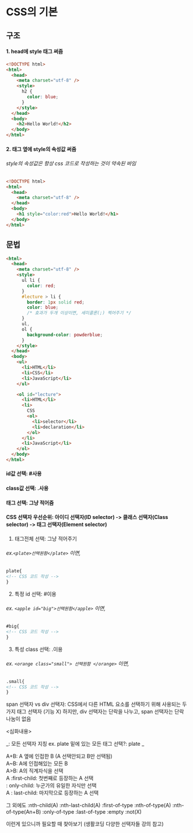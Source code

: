 # CSS의 기본

## 구조

#### 1. head에 style 태그 써줌

```html
<!DOCTYPE html>
<html>
  <head>
    <meta charset="utf-8" />
    <style>
      h2 {
        color: blue;
      }
    </style>
  </head>
  <body>
    <h2>Hello World!</h2>
  </body>
</html>
```

#### 2. 태그 옆에 style의 속성값 써줌
###### style의 속성값은 항상 css 코드로 작성하는 것이 약속된 바임

```html
<!DOCTYPE html>
<html>
  <head>
    <meta charset="utf-8" />
  </head>
  <body>
    <h1 style="color:red">Hello World!</h1>
  </body>
</html>
```

## 문법

```html
<html>
  <head>
    <meta charset="utf-8" />
    <style>
      ul li {
        color: red;
      }
      #lecture > li {
        border: 1px solid red;
        color: blue;
        /* 효과가 두개 이상이면, 세미콜론(;) 찍어주기 */
      }
      ul,
      ol {
        background-color: powderblue;
      }
    </style>
  </head>
  <body>
    <ul>
      <li>HTML</li>
      <li>CSS</li>
      <li>JavaScript</li>
    </ul>

    <ol id="lecture">
      <li>HTML</li>
      <li>
        CSS
        <ol>
          <li>selector</li>
          <li>declaration</li>
        </ol>
      </li>
      <li>JavaScript</li>
    </ol>
  </body>
</html>
```

#### id값 선택: #사용

#### class값 선택: .사용

#### 태그 선택: 그냥 적어줌

#### CSS 선택자 우선순위: 아이디 선택자(ID selector) -> 클래스 선택자(Class selector) -> 태그 선택자(Element selector)

1. 태그전체 선택: 그냥 적어주기
###### ex.```<plate>선택원함</plate>``` 이면,

   ```html
   plate{
   <!-- CSS 코드 작성 -->
   }
   ```

2. 특정 id 선택: #이용
###### ex. ```<apple id="big">선택원함</apple>``` 이면,

   ```html
   #big{
   <!-- CSS 코드 작성 -->
   }
   ```

3. 특성 class 선택: .이용
###### ex. ```<orange class="small"> 선택원함 </orange>``` 이면,

   ```html
   .small{
   <!-- CSS 코드 작성 -->
   }
   ```

span 선택자 vs div 선택자: CSS에서 다른 HTML 요소를 선택하기 위해 사용되는 두 가지 태그 선택자 (기능 X)
하지만, div 선택자는 단락을 나누고, span 선택자는 단락 나눔이 없음

<심화내용>

_: 모든 선택자 지칭
ex. plate 밑에 있는 모든 태그 선택?: plate _

A+B: A 옆에 인접한 B (A 선택안되고 B만 선택됨)  
A~B: A에 인접해있는 모든 B  
A>B: A의 직계자식을 선택  
A :first-child: 첫번째로 등장하는 A 선택  
: only-child: 누군가의 유일한 자식만 선택  
A : last-child: 마지막으로 등장하는 A 선택

그 외에도
:nth-child(A) :nth-last-child(A) :first-of-type :nth-of-type(A)
:nth-of-type(An+B) :only-of-type :last-of-type :empty :not(X)

이런게 있으니까 필요할 때 찾아보기 (생활코딩 다양한 선택자들 강의 참고)
